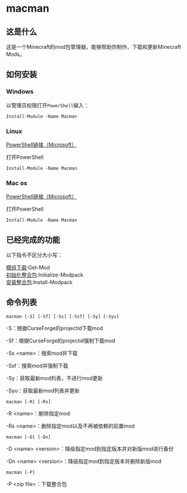 # macman

## 这是什么

这是一个Minecraft的mod包管理器，能够帮助你制作、下载和更新Minecraft Mods。

## 如何安装

### Windows

以管理员权限打开`PowerShell`输入：

```[powershell]
Install-Module -Name Macman
```

### Linux

[PowerShell链接（Microsoft）](https://docs.microsoft.com/powershell/scripting/install/installing-powershell-core-on-linux?view=powershell-7)

打开PowerShell

```[terinmal]
Install-Module -Name Macman
```

### Mac os

[PowerShell链接（Microsoft）](https://docs.microsoft.com/powershell/scripting/install/installing-powershell-core-on-macos?view=powershell-7)

打开PowerShell

```[powershell]
Install-Module -Name Macman
```


## 已经完成的功能
以下指令不区分大小写：

[模组下载](./docs/getmod.md):Get-Mod  
[初始化整合包](#):Initialize-Modpack  
[安装整合包](#):Install-Modpack  

## 命令列表

```[powershell]
macman [-S] [-Sf] [-Ss] [-Ssf] [-Sy] [-Syu]
```

-S：根据CurseForge的projectid下载mod

-Sf：根据CurseForge的projectid强制下载mod

-Ss \<name>：搜索mod并下载

-Ssf：搜索mod并强制下载

-Sy：获取最新mod列表，不进行mod更新

-Syu：获取最新mod列表并更新

```[powershell]
macman [-R] [-Rs]
```

-R \<name>：删除指定mod

-Rs \<name>：删除指定mod以及不再被依赖的前置mod

```[powershell]
macman [-D] [-Dn]
```

-D \<name> \<version>：降级指定mod到指定版本并对新版mod进行备份

-Dn \<name> \<version>：降级指定mod到指定版本并删除新版mod

```[powershell]
macman [-P]
```

-P \<zip file>：下载整合包
